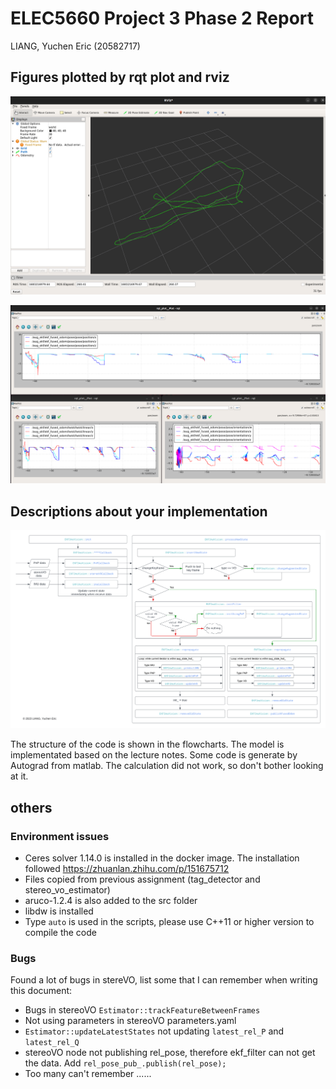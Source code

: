 # ELEC5660 Project 3 Phase 2 Report
LIANG, Yuchen Eric (20582717)

## Figures plotted by rqt plot and rviz
<p align="center">
<img src="./assets/P3p2-rviz.png" alt= “” width="600">
</p>

<p align="center">
<img src="./assets/P3p2-rqtplot.png" alt= “” width="600">
</p>

## Descriptions about your implementation
<p align="center">
<img src="./assets/ELEC5660-p3p2-flowchart.png" alt= “” width="600">
</p>
The structure of the code is shown in the flowcharts. The model is implementated based on the lecture notes. Some code is generate by Autograd from matlab. The calculation did not work, so don't bother looking at it.

## others
### Environment issues
- Ceres solver 1.14.0 is installed in the docker image. The installation followed https://zhuanlan.zhihu.com/p/151675712
- Files copied from previous assignment (tag_detector and stereo_vo_estimator)
- aruco-1.2.4 is also added to the src folder
- libdw is installed
- Type `auto` is used in the scripts, please use C++11 or higher version to compile the code

### Bugs  
Found a lot of bugs in stereVO, list some that I can remember when writing this document:
- Bugs in stereoVO `Estimator::trackFeatureBetweenFrames`
- Not using parameters in stereoVO parameters.yaml
- `Estimator::updateLatestStates` not updating `latest_rel_P` and `latest_rel_Q`
- stereoVO node not publishing rel_pose, therefore ekf_filter can not get the data. Add `rel_pose_pub_.publish(rel_pose);`
- Too many can't remember ......